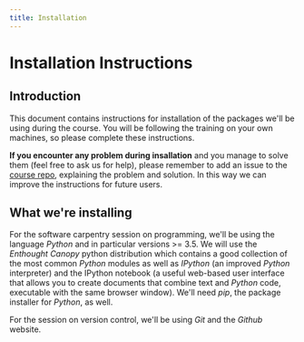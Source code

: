 ```yaml
---
title: Installation
---
```


Installation Instructions
=========================

Introduction
------------

This document contains instructions for installation of the packages we'll be using during the
course. You will be following the training on your own machines, so please complete these instructions.

**If you encounter any problem during insallation** and you manage to solve them (feel free to ask us for help), please remember to add an issue to the [course repo](https://github.com/alan-turing-institute/rsd-engineeringcourse), explaining the problem and solution. In this way we can improve the instructions for future users.

What we're installing
---------------------

For the software carpentry session on programming, we'll be using the language *Python* and in
particular versions >= 3.5. We will use the *Enthought Canopy* python distribution which contains a good
collection of the most common *Python* modules as well as *IPython* (an improved *Python*
interpreter) and the IPython notebook (a useful web-based user interface that allows you to create
documents that combine text and *Python* code, executable with the same browser window).  We'll need
*pip*, the package installer for *Python*, as well.

For the session on version control, we'll be using *Git* and the *Github* website.
